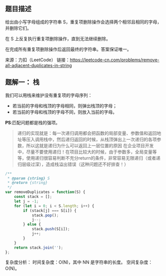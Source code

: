 ## 题目描述

给出由小写字母组成的字符串 S，重复项删除操作会选择两个相邻且相同的字母，并删除它们。

在 S 上反复执行重复项删除操作，直到无法继续删除。

在完成所有重复项删除操作后返回最终的字符串。答案保证唯一。

来源：力扣（LeetCode）
链接：https://leetcode-cn.com/problems/remove-all-adjacent-duplicates-in-string

## 题解一： 栈

我们可以用栈来维护没有重复项的字母序列：
- 若当前的字母和栈顶的字母相同，则弹出栈顶的字母；
- 若当前的字母和栈顶的字母不同，则放入当前的字母。

**PS**:匹配问题都是栈的强项。
> 递归的实现就是：每一次递归调用都会把函数的局部变量、参数值和返回地址等压入调用栈中，然后递归返回的时候，从栈顶弹出上一次递归的各项参数，所以这就是递归为什么可以返回上一层位置的原因
> 在企业项目开发中，尽量不要使用递归！在项目比较大的时候，由于参数多，全局变量等等，使用递归很容易判断不充分return的条件，非常容易无限递归（或者递归层级过深），造成栈溢出错误（这种问题还不好排查！）

```javascript
/**
 * @param {string} S
 * @return {string}
 */
var removeDuplicates = function(S) {
    const stack = [];
    let j = -1;
    for (let i = 0; i < S.length; i++) {
        if (stack[j] === S[i]) {
            stack.pop();
            j--;
        } else {
            stack.push(S[i]);
            j++;
        }
    }
    return stack.join('');
};
```

复杂度分析： 
时间复杂度：O(N)，其中 NN 是字符串的长度。
空间复杂度：O(N)。